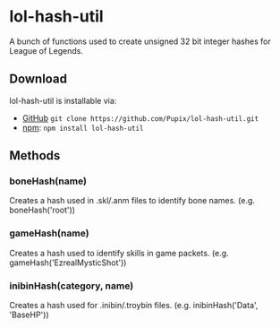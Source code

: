 # lol-hash-util
A bunch of functions used to create unsigned 32 bit integer hashes for League of Legends.

## Download
lol-hash-util is installable via:

- [GitHub](https://github.com/Pupix/lol-hash-util) `git clone https://github.com/Pupix/lol-hash-util.git`
- [npm](https://www.npmjs.com/): `npm install lol-hash-util`

## Methods

### boneHash(name)

Creates a hash used in .skl/.anm files to identify bone names. (e.g. boneHash('root'))

### gameHash(name)

Creates a hash used to identify skills in game packets. (e.g. gameHash('EzrealMysticShot'))

### inibinHash(category, name)

Creates a hash used for .inibin/.troybin files. (e.g. inibinHash('Data', 'BaseHP'))
